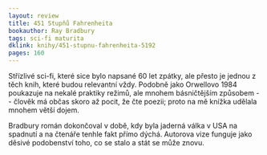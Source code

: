 ```yaml
---
layout: review
title: 451 Stupňů Fahrenheita
bookauthor: Ray Bradbury
tags: sci-fi maturita
dklink: knihy/451-stupnu-fahrenheita-5192
pages: 160
---
```


Střízlivé sci-fi, které sice bylo napsané 60 let zpátky, ale přesto je jednou z těch knih, které budou relevantní vždy. Podobně jako Orwellovo 1984 poukazuje na nekalé praktiky režimů, ale mnohem básničtějším způsobem -- člověk má občas skoro až pocit, že čte poezii; proto na mě knížka udělala mnohem větší dojem.

Bradbury román dokončoval v době, kdy byla jaderná válka v USA na spadnutí a na čtenáře tenhle fakt přímo dýchá. Autorova vize funguje jako děsivé podobenství toho, co se stalo a stát se může znovu.